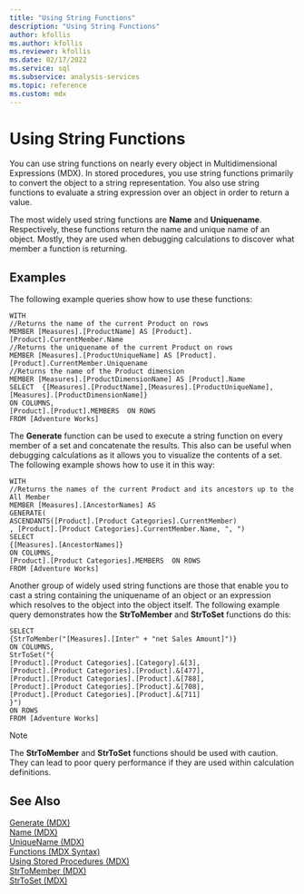 ```yaml
---
title: "Using String Functions"
description: "Using String Functions"
author: kfollis
ms.author: kfollis
ms.reviewer: kfollis
ms.date: 02/17/2022
ms.service: sql
ms.subservice: analysis-services
ms.topic: reference
ms.custom: mdx
---
```

# Using String Functions


  You can use string functions on nearly every object in Multidimensional Expressions (MDX). In stored procedures, you use string functions primarily to convert the object to a string representation. You also use string functions to evaluate a string expression over an object in order to return a value.  
  
 The most widely used string functions are **Name** and **Uniquename**. Respectively, these functions return the name and unique name of an object. Mostly, they are used when debugging calculations to discover what member a function is returning.  
  
## Examples  
 The following example queries show how to use these functions:  
  
```  
WITH  
//Returns the name of the current Product on rows  
MEMBER [Measures].[ProductName] AS [Product].[Product].CurrentMember.Name  
//Returns the uniquename of the current Product on rows  
MEMBER [Measures].[ProductUniqueName] AS [Product].[Product].CurrentMember.Uniquename  
//Returns the name of the Product dimension  
MEMBER [Measures].[ProductDimensionName] AS [Product].Name  
SELECT  {[Measures].[ProductName],[Measures].[ProductUniqueName],[Measures].[ProductDimensionName]}  
ON COLUMNS,  
[Product].[Product].MEMBERS  ON ROWS  
FROM [Adventure Works]  
```  
  
 The **Generate** function can be used to execute a string function on every member of a set and concatenate the results. This also can be useful when debugging calculations as it allows you to visualize the contents of a set. The following example shows how to use it in this way:  
  
```  
WITH  
//Returns the names of the current Product and its ancestors up to the All Member  
MEMBER [Measures].[AncestorNames] AS  
GENERATE(  
ASCENDANTS([Product].[Product Categories].CurrentMember)  
, [Product].[Product Categories].CurrentMember.Name, ", ")  
SELECT  
{[Measures].[AncestorNames]}  
ON COLUMNS,  
[Product].[Product Categories].MEMBERS  ON ROWS  
FROM [Adventure Works]  
```  
  
 Another group of widely used string functions are those that enable you to cast a string containing the uniquename of an object or an expression which resolves to the object into the object itself. The following example query demonstrates how the **StrToMember** and **StrToSet** functions do this:  
  
```  
SELECT  
{StrToMember("[Measures].[Inter" + "net Sales Amount]")}  
ON COLUMNS,  
StrToSet("{  
[Product].[Product Categories].[Category].&[3],  
[Product].[Product Categories].[Product].&[477],  
[Product].[Product Categories].[Product].&[788],  
[Product].[Product Categories].[Product].&[708],  
[Product].[Product Categories].[Product].&[711]  
}")  
ON ROWS  
FROM [Adventure Works]  
```  
  
> [!NOTE]  
>  The **StrToMember** and **StrToSet** functions should be used with caution. They can lead to poor query performance if they are used within calculation definitions.  
  
## See Also  
 [Generate &#40;MDX&#41;](../mdx/generate-mdx.md)   
 [Name &#40;MDX&#41;](../mdx/name-mdx.md)   
 [UniqueName &#40;MDX&#41;](../mdx/uniquename-mdx.md)   
 [Functions &#40;MDX Syntax&#41;](../mdx/functions-mdx-syntax.md)   
 [Using Stored Procedures &#40;MDX&#41;](../mdx/using-stored-procedures-mdx.md)   
 [StrToMember &#40;MDX&#41;](../mdx/strtomember-mdx.md)   
 [StrToSet &#40;MDX&#41;](../mdx/strtoset-mdx.md)  
  
  
